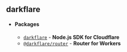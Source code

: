 ## darkflare

- #### Packages
  - [`darkflare`](https://npm.im/darkflare) - **Node.js SDK for Cloudflare**
  - [`@darkflare/router`](https://npm.im/@darkflare/router) - **Router for Workers**
